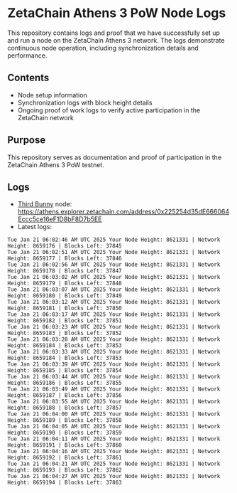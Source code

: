 # ZetaChain Athens 3 PoW Node Logs
This repository contains logs and proof that we have successfully set up and run a node on the ZetaChain Athens 3 network. The logs demonstrate continuous node operation, including synchronization details and performance.

## Contents
- Node setup information
- Synchronization logs with block height details
- Ongoing proof of work logs to verify active participation in the ZetaChain network

## Purpose
This repository serves as documentation and proof of participation in the ZetaChain Athens 3 PoW testnet.

## Logs

- [Third Bunny](https://thirdbunny.xyz/) node: https://athens.explorer.zetachain.com/address/0x225254d35dE666064Eccc5ce16eF1D8bF8D7b5EE
- Latest logs:
```
Tue Jan 21 06:02:46 AM UTC 2025 Your Node Height: 8621331 | Network Height: 8659176 | Blocks Left: 37845
Tue Jan 21 06:02:51 AM UTC 2025 Your Node Height: 8621331 | Network Height: 8659177 | Blocks Left: 37846
Tue Jan 21 06:02:56 AM UTC 2025 Your Node Height: 8621331 | Network Height: 8659178 | Blocks Left: 37847
Tue Jan 21 06:03:02 AM UTC 2025 Your Node Height: 8621331 | Network Height: 8659179 | Blocks Left: 37848
Tue Jan 21 06:03:07 AM UTC 2025 Your Node Height: 8621331 | Network Height: 8659180 | Blocks Left: 37849
Tue Jan 21 06:03:12 AM UTC 2025 Your Node Height: 8621331 | Network Height: 8659181 | Blocks Left: 37850
Tue Jan 21 06:03:17 AM UTC 2025 Your Node Height: 8621331 | Network Height: 8659182 | Blocks Left: 37851
Tue Jan 21 06:03:23 AM UTC 2025 Your Node Height: 8621331 | Network Height: 8659183 | Blocks Left: 37852
Tue Jan 21 06:03:28 AM UTC 2025 Your Node Height: 8621331 | Network Height: 8659184 | Blocks Left: 37853
Tue Jan 21 06:03:33 AM UTC 2025 Your Node Height: 8621331 | Network Height: 8659184 | Blocks Left: 37853
Tue Jan 21 06:03:39 AM UTC 2025 Your Node Height: 8621331 | Network Height: 8659185 | Blocks Left: 37854
Tue Jan 21 06:03:44 AM UTC 2025 Your Node Height: 8621331 | Network Height: 8659186 | Blocks Left: 37855
Tue Jan 21 06:03:49 AM UTC 2025 Your Node Height: 8621331 | Network Height: 8659187 | Blocks Left: 37856
Tue Jan 21 06:03:55 AM UTC 2025 Your Node Height: 8621331 | Network Height: 8659188 | Blocks Left: 37857
Tue Jan 21 06:04:00 AM UTC 2025 Your Node Height: 8621331 | Network Height: 8659189 | Blocks Left: 37858
Tue Jan 21 06:04:05 AM UTC 2025 Your Node Height: 8621331 | Network Height: 8659190 | Blocks Left: 37859
Tue Jan 21 06:04:11 AM UTC 2025 Your Node Height: 8621331 | Network Height: 8659191 | Blocks Left: 37860
Tue Jan 21 06:04:16 AM UTC 2025 Your Node Height: 8621331 | Network Height: 8659192 | Blocks Left: 37861
Tue Jan 21 06:04:21 AM UTC 2025 Your Node Height: 8621331 | Network Height: 8659193 | Blocks Left: 37862
Tue Jan 21 06:04:27 AM UTC 2025 Your Node Height: 8621331 | Network Height: 8659194 | Blocks Left: 37863
```
